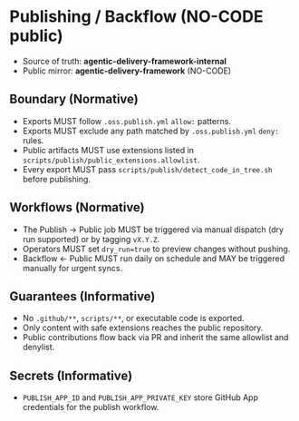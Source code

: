 # Publishing / Backflow (NO-CODE public)

- Source of truth: **agentic-delivery-framework-internal**
- Public mirror: **agentic-delivery-framework** (NO-CODE)

## Boundary (Normative)
- Exports MUST follow `.oss.publish.yml` `allow:` patterns.
- Exports MUST exclude any path matched by `.oss.publish.yml` `deny:` rules.
- Public artifacts MUST use extensions listed in `scripts/publish/public_extensions.allowlist`.
- Every export MUST pass `scripts/publish/detect_code_in_tree.sh` before publishing.

## Workflows (Normative)
- The Publish → Public job MUST be triggered via manual dispatch (dry run supported) or by tagging `vX.Y.Z`.
- Operators MUST set `dry_run=true` to preview changes without pushing.
- Backflow ← Public MUST run daily on schedule and MAY be triggered manually for urgent syncs.

## Guarantees (Informative)
- No `.github/**`, `scripts/**`, or executable code is exported.
- Only content with safe extensions reaches the public repository.
- Public contributions flow back via PR and inherit the same allowlist and denylist.

## Secrets (Informative)
- `PUBLISH_APP_ID` and `PUBLISH_APP_PRIVATE_KEY` store GitHub App credentials for the publish workflow.
